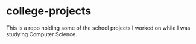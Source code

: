 # college-projects
This is a repo holding some of the school projects I worked on while I was studying Computer Science.
